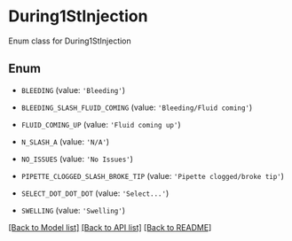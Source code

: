 # During1StInjection

Enum class for During1StInjection

## Enum

* `BLEEDING` (value: `'Bleeding'`)

* `BLEEDING_SLASH_FLUID_COMING` (value: `'Bleeding/Fluid coming'`)

* `FLUID_COMING_UP` (value: `'Fluid coming up'`)

* `N_SLASH_A` (value: `'N/A'`)

* `NO_ISSUES` (value: `'No Issues'`)

* `PIPETTE_CLOGGED_SLASH_BROKE_TIP` (value: `'Pipette clogged/broke tip'`)

* `SELECT_DOT_DOT_DOT` (value: `'Select...'`)

* `SWELLING` (value: `'Swelling'`)

[[Back to Model list]](../README.md#documentation-for-models) [[Back to API list]](../README.md#documentation-for-api-endpoints) [[Back to README]](../README.md)


